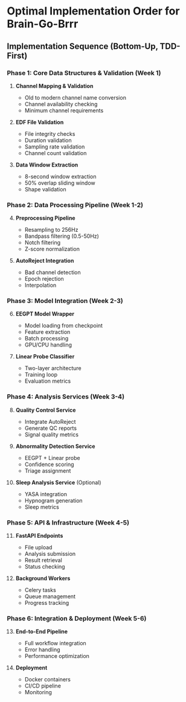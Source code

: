 # Optimal Implementation Order for Brain-Go-Brrr

## Implementation Sequence (Bottom-Up, TDD-First)

### Phase 1: Core Data Structures & Validation (Week 1)
1. **Channel Mapping & Validation**
   - Old to modern channel name conversion
   - Channel availability checking
   - Minimum channel requirements

2. **EDF File Validation**
   - File integrity checks
   - Duration validation
   - Sampling rate validation
   - Channel count validation

3. **Data Window Extraction**
   - 8-second window extraction
   - 50% overlap sliding window
   - Shape validation

### Phase 2: Data Processing Pipeline (Week 1-2)
4. **Preprocessing Pipeline**
   - Resampling to 256Hz
   - Bandpass filtering (0.5-50Hz)
   - Notch filtering
   - Z-score normalization

5. **AutoReject Integration**
   - Bad channel detection
   - Epoch rejection
   - Interpolation

### Phase 3: Model Integration (Week 2-3)
6. **EEGPT Model Wrapper**
   - Model loading from checkpoint
   - Feature extraction
   - Batch processing
   - GPU/CPU handling

7. **Linear Probe Classifier**
   - Two-layer architecture
   - Training loop
   - Evaluation metrics

### Phase 4: Analysis Services (Week 3-4)
8. **Quality Control Service**
   - Integrate AutoReject
   - Generate QC reports
   - Signal quality metrics

9. **Abnormality Detection Service**
   - EEGPT + Linear probe
   - Confidence scoring
   - Triage assignment

10. **Sleep Analysis Service** (Optional)
    - YASA integration
    - Hypnogram generation
    - Sleep metrics

### Phase 5: API & Infrastructure (Week 4-5)
11. **FastAPI Endpoints**
    - File upload
    - Analysis submission
    - Result retrieval
    - Status checking

12. **Background Workers**
    - Celery tasks
    - Queue management
    - Progress tracking

### Phase 6: Integration & Deployment (Week 5-6)
13. **End-to-End Pipeline**
    - Full workflow integration
    - Error handling
    - Performance optimization

14. **Deployment**
    - Docker containers
    - CI/CD pipeline
    - Monitoring